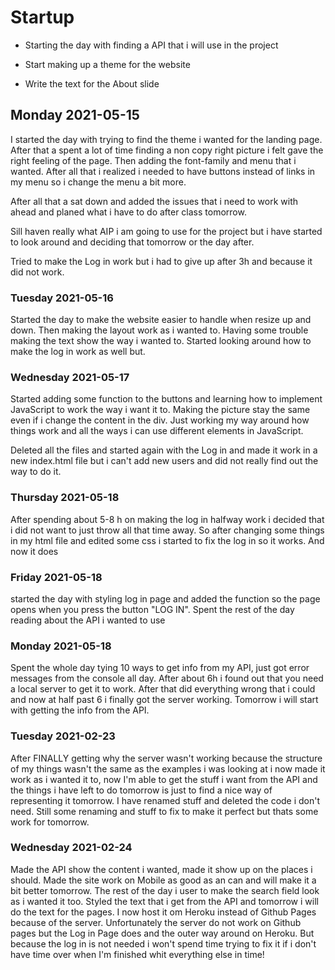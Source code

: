 # Startup

- Starting the day with finding a API that i will use in the project

- Start making up a theme for the website

- Write the text for the About slide

  



## Monday 2021-05-15

I started the day with trying to find the theme i wanted for the landing page. After that a spent a lot of time finding a non copy right picture i felt gave the right feeling of the page. Then adding the font-family and menu that i wanted. After all that i realized i needed to have buttons instead of links in my menu so i change the menu a bit more.

After all that a sat down and added the issues that i need to work with ahead and planed what i have to do after class tomorrow. 

Sill haven really what AIP i am going to use for the project but i have started to look around and deciding that tomorrow or the day after. 

Tried to make the Log in work but i had to give up after 3h and because it did not work.



### Tuesday 2021-05-16

Started the day to make the website easier to handle when resize up and down. Then making the layout work as i wanted to. Having some trouble making the text show the way i wanted to. 
Started looking around how to make the log in work as well but.

### Wednesday  2021-05-17

Started adding some function to the buttons and learning how to implement JavaScript to work the way i want it to. Making the picture stay the same even if i change the content in the div. Just working my way around how things work and all the ways i can use different elements in JavaScript.

Deleted all the files and started again with the Log in and made it work in a new index.html file but i can't add new users and did not really find out the way to do it. 

### Thursday 2021-05-18

After spending about 5-8 h on making the log in halfway work i decided that i did not want to just throw all that time away. So after changing some things in my html file and edited some css i started to fix the log in so it works. And now it does

### Friday 2021-05-18

started the day with styling log in page and added the function so the page opens when you press the button "LOG IN". Spent the rest of the day reading about the API i wanted to use



### Monday 2021-05-18

Spent the whole day tying 10 ways to get info from my API, just got error messages from the console all day. After about 6h i found out that you need a local server to get it to work. After that did everything wrong that i could and now at half past 6 i finally got the server working. Tomorrow i will start with getting the info from the API.



### Tuesday 2021-02-23

After FINALLY  getting why the server wasn't working because the structure of my things wasn't  the same as the examples i was looking at i now made it work as i wanted it to, now I'm able to get the stuff i want from the API and the things i have left to do tomorrow is just to find a nice way of representing it tomorrow. I have renamed stuff and deleted the code i don't need. Still some renaming and stuff to fix to make it perfect but thats some work for tomorrow. 

### Wednesday 2021-02-24

Made the API show the content i wanted, made it show up on the places i should.
Made the site work on Mobile as good as an can and will make it a bit better tomorrow. The rest of the day i user to make the search field look as i wanted it too. Styled the text that i get from the API and tomorrow i will do the text for the pages. I now host it om Heroku instead of Github Pages because of the server. Unfortunately the server do not work on Github pages but the Log in Page does and the outer way around on Heroku. But because the log in is not needed i won't spend time trying to fix it if i don't have time over when I'm finished  whit everything else in time!













